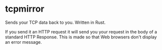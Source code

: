 # tcpmirror
Sends your TCP data back to you. Written in Rust.

If you send it an HTTP request it will send you your request in the body of a standard HTTP Response.
This is made so that Web browsers don't display an error message.
